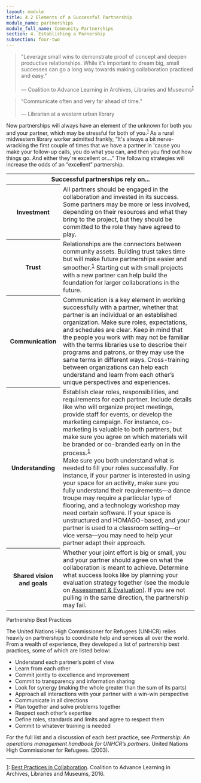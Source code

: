 ```yaml
---
layout: module
title: 4.2 Elements of a Successful Partnership
module_name: partnerships
module_full_name: Community Partnerships
section: 4. Establishing a Parnership
subsection: four-two
---
```


>"Leverage small wins to demonstrate proof of concept and deepen productive relationships. While it’s important to dream big, small successes can go a long way towards making collaboration practiced and easy.”<br/><br/>— Coalition to Advance Learning in Archives, Libraries and Museums<sup><a href="#fn1" name="1">1</a></sup> 

<!-- INTS_058 -->
>“Communicate often and very far ahead of time.”<br/><br/>— Librarian at a western urban library 

New partnerships will always have an element of the unknown for both you and your partner, which may be stressful for both of you.<sup><a href="#fn1">1</a></sup>  As a rural midwestern library worker admitted frankly, “It's always a bit nerve-wracking the first couple of times that we have a partner in 'cause you make your follow-up calls, you do what you can, and then you find out how things go. And either they're excellent or….” The following strategies will increase the odds of an “excellent” partnership. 

<table class="colorful-th"> 
<tr><th colspan="2" class="th-black">Successful partnerships rely on...</th></tr> 
<tr><th>Investment</th><td>All partners should be engaged in the collaboration and invested in its success. Some partners may be more or less involved, depending on their resources and what they bring to the project, but they should be committed to the role they have agreed to play.</td></tr> 
<tr><th>Trust</th><td>Relationships are the connectors between community assets. Building trust takes time but will make future partnerships easier and smoother.<sup><a href="#fn1">1</a></sup> Starting out with small projects with a new partner can help build the foundation for larger collaborations in the future.</td></tr>
<tr><th>Communication</th><td>Communication is a key element in working successfully with a partner, whether that partner is an individual or an established organization. Make sure roles, expectations, and schedules are clear. Keep in mind that the people you work with may not be familiar with the terms libraries use to describe their programs and patrons, or they may use the same terms in different ways. Cross-training between organizations can help each understand and learn from each other’s unique perspectives and experiences. </td></tr>
<tr><th>Understanding</th><td>Establish clear roles, responsibilities, and requirements for each partner. Include details like who will organize project meetings, provide staff for events, or develop the marketing campaign. For instance, co-marketing is valuable to both partners, but make sure you agree on which materials will be branded or co-branded early on in the process.<sup><a href="#fn1">1</a></sup><br> 
Make sure you both understand what is needed to fill your roles successfully. For instance, if your partner is interested in using your space for an activity, make sure you fully understand their requirements—a dance troupe may require a particular type of flooring, and a technology workshop may need certain software. If your space is unstructured and HOMAGO-based, and your partner is used to a classroom setting—or vice versa—you may need to help your partner adapt their approach.</td></tr>
<tr><th>Shared vision and goals</th><td>Whether your joint effort is big or small, you and your partner should agree on what the collaboration is meant to achieve. Determine what success looks like by planning your evaluation strategy together (see the module on <a href="../assessment/">Assessment & Evaluation</a>). If you are not pulling in the same direction, the partnership may fail. </td></tr>
</table>


<div class="tips">  

<p class="box-title">Partnership Best Practices</p> 
<p>The United Nations High Commissioner for Refugees (UNHCR) relies heavily on partnerships to coordinate help and services all over the world. From a wealth of experience, they developed a list of partnership best practices, some of which are listed below:</p>
<ul> 

<li>Understand each partner’s point of view</li> 
<li>Learn from each other</li> 
<li>Commit jointly to excellence and improvement</li> 
<li>Commit to transparency and information sharing</li>
<li>Look for synergy (making the whole greater than the sum of its parts)</li>
<li>Approach all interactions with your partner with a win-win perspective</li>
<li>Communicate in all directions </li>
<li>Plan together and solve problems together</li>
<li>Respect each other’s expertise</li>
<li>Define roles, standards and limits and agree to respect them</li>
<li>Commit to whatever training is needed</li>
</ul> 
<p>For the full list and a discussion of each best practice, see <i>Partnership: An operations management handbook for UNHCR’s partners</i>. United Nations High Commissioner for Refugees. (2003).</p>
</div>

<hr/>

<a name="fn1" href="#1">1</a>: <a href="http://www.coalitiontoadvancelearning.org/why-collaborate/best-practices-in-collaboration/" target="_blank">Best Practices in Collaboration</a>. Coalition to Advance Learning in Archives, Libraries and Museums, 2016.